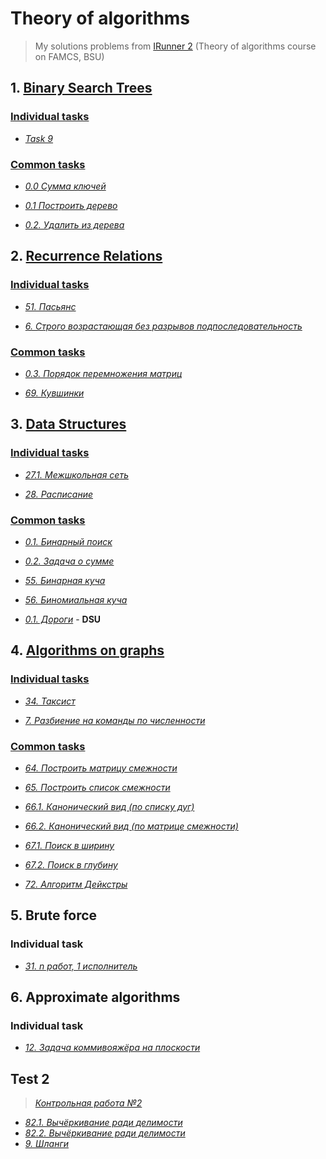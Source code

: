 # Theory of algorithms

> My solutions problems from [IRunner 2](https://acm.bsu.by/) (Theory of algorithms course on FAMCS, BSU)

## 1. [Binary Search Trees](https://github.com/liub0v/BSU-labs/tree/master/TA/1.%20Binary%20Search%20Trees)

### [Individual tasks](https://github.com/liub0v/BSU-labs/tree/master/TA/1.%20Binary%20Search%20Trees/Individual%20tasks/9)

 + [*Task 9*](https://github.com/liub0v/BSU-labs/tree/master/TA/1.%20Binary%20Search%20Trees/Individual%20tasks/9)

### [Common tasks](https://github.com/liub0v/BSU-labs/tree/master/TA/1.%20Binary%20Search%20Trees/Common%20tasks)

 + [*0.0 Сумма ключей*](https://github.com/liub0v/BSU-labs/tree/master/TA/1.%20Binary%20Search%20Trees/Common%20tasks/0.0)

 + [*0.1 Построить дерево*](https://github.com/liub0v/BSU-labs/tree/master/TA/1.%20Binary%20Search%20Trees/Common%20tasks/0.1%20%D0%9F%D0%BE%D1%81%D1%82%D1%80%D0%BE%D0%B8%D1%82%D1%8C%20%D0%B4%D0%B5%D1%80%D0%B5%D0%B2%D0%BE)

 + [*0.2. Удалить из дерева*](https://github.com/liub0v/BSU-labs/tree/master/TA/1.%20Binary%20Search%20Trees/Common%20tasks/0.2.%20%D0%A3%D0%B4%D0%B0%D0%BB%D0%B8%D1%82%D1%8C%20%D0%B8%D0%B7%20%D0%B4%D0%B5%D1%80%D0%B5%D0%B2%D0%B0)

## 2. [Recurrence Relations](https://github.com/liub0v/BSU-labs/tree/master/TA/2.%20Recurrence%20Relations)

### [Individual tasks](https://github.com/liub0v/BSU-labs/tree/master/TA/2.%20Recurrence%20Relations/Individual%20tasks)

 + [*51. Пасьянс*](https://github.com/liub0v/BSU-labs/tree/master/TA/2.%20Recurrence%20Relations/Individual%20tasks/51.%20%D0%9F%D0%B0%D1%81%D1%8C%D1%8F%D0%BD%D1%81)

 + [*6. Строго возрастающая без разрывов подпоследовательность*](https://github.com/liub0v/BSU-labs/tree/master/TA/2.%20Recurrence%20Relations/Individual%20tasks/6.%20%D0%A1%D1%82%D1%80%D0%BE%D0%B3%D0%BE%20%D0%B2%D0%BE%D0%B7%D1%80%D0%B0%D1%81%D1%82%D0%B0%D1%8E%D1%89%D0%B0%D1%8F%20%D0%B1%D0%B5%D0%B7%20%D1%80%D0%B0%D0%B7%D1%80%D1%8B%D0%B2%D0%BE%D0%B2%20%D0%BF%D0%BE%D0%B4%D0%BF%D0%BE%D1%81%D0%BB%D0%B5%D0%B4%D0%BE%D0%B2%D0%B0%D1%82%D0%B5%D0%BB%D1%8C%D0%BD%D0%BE%D1%81%D1%82%D1%8C)

### [Common tasks](https://github.com/liub0v/BSU-labs/tree/master/TA/2.%20Recurrence%20Relations/Common%20tasks)

 + [*0.3. Порядок перемножения матриц*](https://github.com/liub0v/BSU-labs/tree/master/TA/2.%20Recurrence%20Relations/Common%20tasks/0.3.%20%D0%9F%D0%BE%D1%80%D1%8F%D0%B4%D0%BE%D0%BA%20%D0%BF%D0%B5%D1%80%D0%B5%D0%BC%D0%BD%D0%BE%D0%B6%D0%B5%D0%BD%D0%B8%D1%8F%20%D0%BC%D0%B0%D1%82%D1%80%D0%B8%D1%86)

 + [*69. Кувшинки*](https://github.com/liub0v/BSU-labs/tree/master/TA/2.%20Recurrence%20Relations/Common%20tasks/69.%20%D0%9A%D1%83%D0%B2%D1%88%D0%B8%D0%BD%D0%BA%D0%B8)

## 3. [Data Structures](https://github.com/liub0v/BSU-labs/tree/master/TA/3.%20Data%20Structures)

### [Individual tasks](https://github.com/liub0v/BSU-labs/tree/master/TA/3.%20Data%20Structures/Individual%20tasks)

 + [*27.1. Межшкольная сеть*](https://github.com/liub0v/BSU-labs/tree/master/TA/3.%20Data%20Structures/Individual%20tasks/27.1.%20%D0%9C%D0%B5%D0%B6%D1%88%D0%BA%D0%BE%D0%BB%D1%8C%D0%BD%D0%B0%D1%8F%20%D1%81%D0%B5%D1%82%D1%8C)

 + [*28. Расписание*](https://github.com/liub0v/BSU-labs/tree/master/TA/3.%20Data%20Structures/Individual%20tasks/28.%20%D0%A0%D0%B0%D1%81%D0%BF%D0%B8%D1%81%D0%B0%D0%BD%D0%B8%D0%B5)
 
 ### [Common tasks](https://github.com/liub0v/BSU-labs/tree/master/TA/3.%20Data%20Structures/Common%20tasks)
 
 + [*0.1. Бинарный поиск*](https://github.com/liub0v/BSU-labs/tree/master/TA/3.%20Data%20Structures/Common%20tasks/0.1.%20%D0%91%D0%B8%D0%BD%D0%B0%D1%80%D0%BD%D1%8B%D0%B9%20%D0%BF%D0%BE%D0%B8%D1%81%D0%BA)

 + [*0.2. Задача о сумме*](https://github.com/liub0v/BSU-labs/tree/master/TA/3.%20Data%20Structures/Common%20tasks/0.2.%20%D0%97%D0%B0%D0%B4%D0%B0%D1%87%D0%B0%20%D0%BE%20%D1%81%D1%83%D0%BC%D0%BC%D0%B5)
 
 + [*55. Бинарная куча*](https://github.com/liub0v/BSU-labs/tree/master/TA/3.%20Data%20Structures/Common%20tasks/55.%20%D0%91%D0%B8%D0%BD%D0%B0%D1%80%D0%BD%D0%B0%D1%8F%20%D0%BA%D1%83%D1%87%D0%B0)
 
 + [*56. Биномиальная куча*](https://github.com/liub0v/BSU-labs/tree/master/TA/3.%20Data%20Structures/Common%20tasks/56.%20%D0%91%D0%B8%D0%BD%D0%BE%D0%BC%D0%B8%D0%B0%D0%BB%D1%8C%D0%BD%D0%B0%D1%8F%20%D0%BA%D1%83%D1%87%D0%B0)
 
 + [*0.1. Дороги*](https://github.com/liub0v/BSU-labs/tree/master/TA/3.%20Data%20Structures/Common%20tasks/DSU%20(0.1.%20%D0%94%D0%BE%D1%80%D0%BE%D0%B3%D0%B8)) - **DSU**

## 4. [Algorithms on graphs](https://github.com/liub0v/BSU-labs/tree/master/TA/4.%20Algorithms%20on%20graphs)
 
### [Individual tasks](https://github.com/liub0v/BSU-labs/tree/master/TA/4.%20Algorithms%20on%20graphs/Individual%20tasks)

+ [*34. Таксист*](https://github.com/liub0v/BSU-labs/tree/master/TA/4.%20Algorithms%20on%20graphs/Individual%20tasks/34.%20%D0%A2%D0%B0%D0%BA%D1%81%D0%B8%D1%81%D1%82)

+ [*7. Разбиение на команды по численности*](https://github.com/liub0v/BSU-labs/tree/master/TA/4.%20Algorithms%20on%20graphs/Individual%20tasks/7.%20%D0%A0%D0%B0%D0%B7%D0%B1%D0%B8%D0%B5%D0%BD%D0%B8%D0%B5%20%D0%BD%D0%B0%20%D0%BA%D0%BE%D0%BC%D0%B0%D0%BD%D0%B4%D1%8B%20%D0%BF%D0%BE%20%D1%87%D0%B8%D1%81%D0%BB%D0%B5%D0%BD%D0%BD%D0%BE%D1%81%D1%82%D0%B8)
 
### [Common tasks](https://github.com/liub0v/BSU-labs/tree/master/TA/4.%20Algorithms%20on%20graphs/Common%20tasks)
 
 + [*64. Построить матрицу смежности*](https://github.com/liub0v/BSU-labs/tree/master/TA/4.%20Algorithms%20on%20graphs/Common%20tasks/64.%20%D0%9F%D0%BE%D1%81%D1%82%D1%80%D0%BE%D0%B8%D1%82%D1%8C%20%D0%BC%D0%B0%D1%82%D1%80%D0%B8%D1%86%D1%83%20%D1%81%D0%BC%D0%B5%D0%B6%D0%BD%D0%BE%D1%81%D1%82%D0%B8)

 + [*65. Построить список смежности*](https://github.com/liub0v/BSU-labs/tree/master/TA/4.%20Algorithms%20on%20graphs/Common%20tasks/65.%20%D0%9F%D0%BE%D1%81%D1%82%D1%80%D0%BE%D0%B8%D1%82%D1%8C%20%D1%81%D0%BF%D0%B8%D1%81%D0%BE%D0%BA%20%D1%81%D0%BC%D0%B5%D0%B6%D0%BD%D0%BE%D1%81%D1%82%D0%B8)
 
 + [*66.1. Канонический вид (по списку дуг)*](https://github.com/liub0v/BSU-labs/tree/master/TA/4.%20Algorithms%20on%20graphs/Common%20tasks/66.1.%20%D0%9A%D0%B0%D0%BD%D0%BE%D0%BD%D0%B8%D1%87%D0%B5%D1%81%D0%BA%D0%B8%D0%B9%20%D0%B2%D0%B8%D0%B4%20(%D0%BF%D0%BE%20%D1%81%D0%BF%D0%B8%D1%81%D0%BA%D1%83%20%D0%B4%D1%83%D0%B3))

 + [*66.2. Канонический вид (по матрице смежности)*](https://github.com/liub0v/BSU-labs/tree/master/TA/4.%20Algorithms%20on%20graphs/Common%20tasks/66.2.%20%D0%9A%D0%B0%D0%BD%D0%BE%D0%BD%D0%B8%D1%87%D0%B5%D1%81%D0%BA%D0%B8%D0%B9%20%D0%B2%D0%B8%D0%B4%20(%D0%BF%D0%BE%20%D0%BC%D0%B0%D1%82%D1%80%D0%B8%D1%86%D0%B5%20%D1%81%D0%BC%D0%B5%D0%B6%D0%BD%D0%BE%D1%81%D1%82%D0%B8))
 
 + [*67.1. Поиск в ширину*](https://github.com/liub0v/BSU-labs/tree/master/TA/4.%20Algorithms%20on%20graphs/Common%20tasks/67.1.%20%D0%9F%D0%BE%D0%B8%D1%81%D0%BA%20%D0%B2%20%D1%88%D0%B8%D1%80%D0%B8%D0%BD%D1%83)

 + [*67.2. Поиск в глубину*](https://github.com/liub0v/BSU-labs/tree/master/TA/4.%20Algorithms%20on%20graphs/Common%20tasks/67.2.%20%D0%9F%D0%BE%D0%B8%D1%81%D0%BA%20%D0%B2%20%D0%B3%D0%BB%D1%83%D0%B1%D0%B8%D0%BD%D1%83)
 
 + [*72. Алгоритм Дейкстры*](https://github.com/liub0v/BSU-labs/tree/master/TA/4.%20Algorithms%20on%20graphs/Common%20tasks/72.%20%D0%90%D0%BB%D0%B3%D0%BE%D1%80%D0%B8%D1%82%D0%BC%20%D0%94%D0%B5%D0%B9%D0%BA%D1%81%D1%82%D1%80%D1%8B)
 
## 5. Brute force
 
### Individual task

 + [*31. n работ, 1 исполнитель*](https://github.com/liub0v/BSU-labs/tree/master/TA/5.%20Brute%20force/Individual%20tasks/31.%20n%20%D1%80%D0%B0%D0%B1%D0%BE%D1%82%2C%201%20%D0%B8%D1%81%D0%BF%D0%BE%D0%BB%D0%BD%D0%B8%D1%82%D0%B5%D0%BB%D1%8C)
 
## 6. Approximate algorithms
 
### Individual task

 + [*12. Задача коммивояжёра на плоскости*](https://github.com/liub0v/BSU-labs/tree/master/TA/6.%20Approximate%20algorithms/Individual%20tasks/12.%20%D0%97%D0%B0%D0%B4%D0%B0%D1%87%D0%B0%20%D0%BA%D0%BE%D0%BC%D0%BC%D0%B8%D0%B2%D0%BE%D1%8F%D0%B6%D1%91%D1%80%D0%B0%20%D0%BD%D0%B0%20%D0%BF%D0%BB%D0%BE%D1%81%D0%BA%D0%BE%D1%81%D1%82%D0%B8)

## Test 2

> [*Контрольная работа №2*](https://github.com/liub0v/BSU-labs/tree/master/TA/Test%202)

 + [*82.1. Вычёркивание ради делимости*](https://github.com/liub0v/BSU-labs/tree/master/TA/Test%202/82.1.%20%D0%92%D1%8B%D1%87%D1%91%D1%80%D0%BA%D0%B8%D0%B2%D0%B0%D0%BD%D0%B8%D0%B5%20%D1%80%D0%B0%D0%B4%D0%B8%20%D0%B4%D0%B5%D0%BB%D0%B8%D0%BC%D0%BE%D1%81%D1%82%D0%B8)
 + [*82.2. Вычёркивание ради делимости*](https://github.com/liub0v/BSU-labs/tree/master/TA/Test%202/82.2.%20%D0%92%D1%8B%D1%87%D1%91%D1%80%D0%BA%D0%B8%D0%B2%D0%B0%D0%BD%D0%B8%D0%B5%20%D1%80%D0%B0%D0%B4%D0%B8%20%D0%B4%D0%B5%D0%BB%D0%B8%D0%BC%D0%BE%D1%81%D1%82%D0%B8)
 + [*9. Шланги*](https://github.com/liub0v/BSU-labs/tree/master/TA/Test%202/9.%20%D0%A8%D0%BB%D0%B0%D0%BD%D0%B3%D0%B8)
